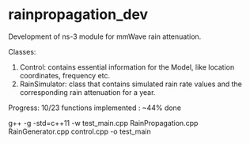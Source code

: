 # rainpropagation_dev

Development of ns-3 module for mmWave rain attenuation.

Classes:
  1) Control: contains essential information for the Model, like location coordinates, frequency etc.
  2) RainSimulator: class that contains simulated rain rate values and the corresponding rain attenuation for a year.
  
  
Progress: 10/23  functions implemented : ~44% done

g++ -g -std=c++11 -w test_main.cpp RainPropagation.cpp RainGenerator.cpp control.cpp -o test_main
